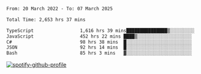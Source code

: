 <!--START_SECTION:waka-->

```txt
From: 20 March 2022 - To: 07 March 2025

Total Time: 2,653 hrs 37 mins

TypeScript                 1,616 hrs 39 mins███████████████▒░░░░░░░░░   60.92 %
JavaScript                 452 hrs 22 mins ████▒░░░░░░░░░░░░░░░░░░░░   17.05 %
C#                         98 hrs 38 mins  █░░░░░░░░░░░░░░░░░░░░░░░░   03.72 %
JSON                       92 hrs 14 mins  █░░░░░░░░░░░░░░░░░░░░░░░░   03.48 %
Bash                       85 hrs 3 mins   ▓░░░░░░░░░░░░░░░░░░░░░░░░   03.21 %
```

<!--END_SECTION:waka-->
[![spotify-github-profile](https://spotify-github-profile.vercel.app/api/view?uid=c00zprrvy9xiloa9qnco3hmng&cover_image=true&theme=novatorem&show_offline=false&background_color=121212&bar_color=53b14f&bar_color_cover=false)](https://spotify-github-profile.vercel.app/api/view?uid=c00zprrvy9xiloa9qnco3hmng&redirect=true)



